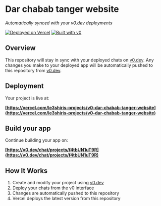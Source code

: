 # Dar chabab tanger website

*Automatically synced with your [v0.dev](https://v0.dev) deployments*

[![Deployed on Vercel](https://img.shields.io/badge/Deployed%20on-Vercel-black?style=for-the-badge&logo=vercel)](https://vercel.com/le3shiris-projects/v0-dar-chabab-tanger-website)
[![Built with v0](https://img.shields.io/badge/Built%20with-v0.dev-black?style=for-the-badge)](https://v0.dev/chat/projects/f4tbUN1uT9R)

## Overview

This repository will stay in sync with your deployed chats on [v0.dev](https://v0.dev).
Any changes you make to your deployed app will be automatically pushed to this repository from [v0.dev](https://v0.dev).

## Deployment

Your project is live at:

**[https://vercel.com/le3shiris-projects/v0-dar-chabab-tanger-website](https://vercel.com/le3shiris-projects/v0-dar-chabab-tanger-website)**

## Build your app

Continue building your app on:

**[https://v0.dev/chat/projects/f4tbUN1uT9R](https://v0.dev/chat/projects/f4tbUN1uT9R)**

## How It Works

1. Create and modify your project using [v0.dev](https://v0.dev)
2. Deploy your chats from the v0 interface
3. Changes are automatically pushed to this repository
4. Vercel deploys the latest version from this repository
